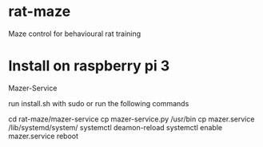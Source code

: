 # rat-maze
Maze control for behavioural rat training


# Install on raspberry pi 3

Mazer-Service

run install.sh with sudo or run the following commands

cd rat-maze/mazer-service
cp mazer-service.py /usr/bin
cp mazer.service /lib/systemd/system/
systemctl deamon-reload
systemctl enable mazer.service
reboot
